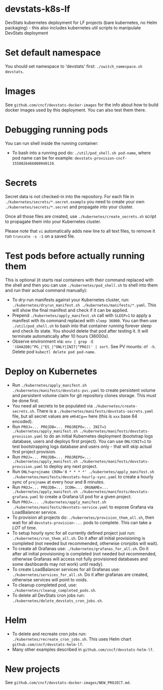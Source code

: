 # devstats-k8s-lf

DevStats kubernetes deployment for LF projects (bare kubernetes, no Helm packaging) - this also includes kubernetes util scripts to manipulate DevStats deployment


# Set default namespace

You should set namespace to 'devstats' first: `./switch_namespace.sh devstats`.


# Images

See `github.com/cncf/devstats-docker-images` for the info about how to build docker images used by this deployment. You can also test them there.


# Debugging running pods

You can run shell inside the running container:

- To bash into a running pod do: `./util/pod_shell.sh pod-name`, where pod name can be for example: `devstats-provision-cncf-1550826466080940119`.


# Secrets

Secret data is not checked-in into the repository. For each file in `./kubernetes/secrets/*.secret.example` you need to create your own `./kubernetes/secrets/*.secret` and propagate into your cluster.

Once all those files are created, use `./kubernetes/create_secrets.sh` script to propagate them into your Kubernetes cluster.

Please note that `vi` automatically adds new line to all text files, to remove it run `truncate -s -1` on a saved file.


# Test pods before actually running them

This is optional (it starts real containers with their command replaced with the shell and then you can use `./kubernetes/pod_shell.sh` to shell into them and run their actual command manually):

- To dry-run manifests against your Kubernetes cluster, run: `./kubernetes/dryrun_manifest.sh ./kubernetes/manifests/*.yaml`. This will show the final manifest and check if it can be applied.
- Prepend `./kubernetes/apply_manifest.sh` call with `SLEEP=1` to apply a manifest with its command replaced with `sleep 36000`. You can then use `./util/pod_shell.sh` to bash into that container running forever sleep and check its state. You should delete that pod after testing it. It will terminate automatically after 10 hours (36000s).
- Observe environment via: `env | grep -E '(GHA2DB|^PG_|^ES_|^ONLY|INIT|^PROJ)' | sort`. See PV mounts: `df -h`. Delete pod `kubectl delete pod pod-name`.


# Deploy on Kubernetes

- Run `./kubernetes/apply_manifest.sh ./kubernetes/manifests/devstats-pvc.yaml` to create persistent volume and persistent volume claim for git repository clones storage. This must be done first.
- You need all secrets to be populated via `./kubernetes/create-secrets.sh`. There is a `./kubernetes/manifests/devstats-secrets.yaml` file, but all secret values are `eHh4Cg==` here (this is `xxx` base 64 encoded).
- Run `PROJ=... PROJDB=... PROJREPO=... INIT=1 ./kubernetes/apply_manifest.sh ./kubernetes/manifests/devstats-provision.yaml` to do an initial Kubernetes deployment (bootstrap logs database, users and deploys first project). You can use `ONLYINIT=1` to test bootstrapping logs database and users only - that will skip actual first project provision.
- Run `PROJ=... PROJDB=... PROJREPO=... ./kubernetes/apply_manifest.sh ./kubernetes/manifests/devstats-provision.yaml` to deploy any next project.
- Run `ONLY=projname CRON='8 * * * *' ./kubernetes/apply_manifest.sh ./kubernetes/manifests/devstats-hourly-sync.yaml` to create a hourly sync of `projname` at every hour and 8 minutes.
- Run `PROJ=... PROJDB=... ICON=... ORGNAME=... ./kubernetes/apply_manifest.sh ./kubernetes/manifests/devstats-grafana.yaml` to create a Grafana UI pod for a given project.
- Run `PROJ=... ./kubernetes/apply_manifest.sh ./kubernetes/manifests/devstats-service.yaml` to expose Grafana via LoadBalancer service.
- To provision all projects do: `./kubernetes/provision_them_all.sh`, then wait for all `devstats-provision-...` pods to complete. This can take a *LOT* of time.
- To setup hourly sync for all currently defined project just run: `./kubernetes/cron_them_all.sh`. Do it after all initial provisioning is completed (not needed but recommended, otherwise cronjobs will wait).
- To create all Grafanas use: `./kubernetes/grafanas_for_all.sh`. Do it after all initial provisioning is completed (not needed but recommended, otherwise Grafanas will access not fully provisioned databases and some dashboards may not work) until ready).
- To create LoadBalancer services for all Grafanas use: `./kubernetes/services_for_all.sh`. Do it after grafanas are created, otherwise services will point to voids.
- To cleanup completed pod, use: `./kubernetes/cleanup_completed_pods.sh`.
- To delete all DevStats cron jobs run: `./kubernetes/delete_devstats_cron_jobs.sh`.


# Helm

- To delete and recreate cron jobs run: `./kubernetes/recreate_cron_jobs.sh`. This uses Helm chart `github.com/cncf/devstats-helm-lf`.
- Many other examples described in `github.com/cncf/devstats-helm-lf`.


# New projects

See `github.com/cncf/devstats-docker-images/NEW_PROJECT.md`.
